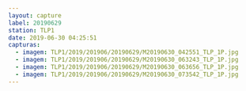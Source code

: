 ```yaml
---
layout: capture
label: 20190629
station: TLP1
date: 2019-06-30 04:25:51
capturas:
  - imagem: TLP1/2019/201906/20190629/M20190630_042551_TLP_1P.jpg
  - imagem: TLP1/2019/201906/20190629/M20190630_063243_TLP_1P.jpg
  - imagem: TLP1/2019/201906/20190629/M20190630_063656_TLP_1P.jpg
  - imagem: TLP1/2019/201906/20190629/M20190630_073542_TLP_1P.jpg
---
```

